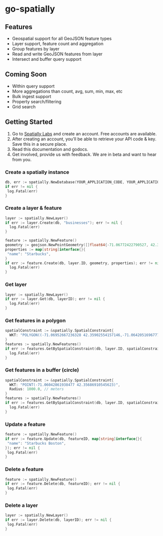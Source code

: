 # go-spatially

## Features

* Geospatial support for all GeoJSON feature types
* Layer support, feature count and aggregation
* Group features by layer
* Read and write GeoJSON features from layer
* Intersect and buffer query support

## Coming Soon

* Within query support
* More aggregations than count, avg, sum, min, max, etc
* Bulk ingest support
* Property search/filtering
* Grid search

## Getting Started

1. Go to [Spatially Labs](https://lab.spatially.com) and create an account. Free accounts are available.
2. After creating an account, you'll be able to retrieve your API code & key. Save this in a secure place.
3. Read this documentation and godocs.
4. Get involved, provide us with feedback. We are in beta and want to hear from you.

### Create a spatially instance

```go
db, err := spatially.NewDatabase(YOUR_APPLICATION_CODE, YOUR_APPLICATION_KEY)
if err != nil {
 log.Fatal(err)
}
```

### Create a layer & feature

```go
layer := spatially.NewLayer()
if err := layer.Create(db, "businesses"); err != nil {
  log.Fatal(err)
}

feature := spatially.NewFeature()
geometry := geojson.NewPointGeometry([]float64{-71.06772422790527, 42.35848049347556})
properties := map[string]interface{}{
 "name": "Starbucks",
}
if err := feature.Create(db, layer.ID, geometry, properties); err != nil {
  log.Fatal(err)
}
```

### Get layer

```go
layer := spatially.NewLayer()
if err := layer.Get(db, layerID); err != nil {
  log.Fatal(err)
}
```

### Get features in a polygon

```go
spatialConstraint := &spatially.SpatialConstraint{
  WKT: "POLYGON((-71.06952667236328 42.35902554157146,-71.06420516967773 42.35902554157146,-71.06420516967773 42.3563616979687,-71.06952667236328 42.3563616979687,-71.06952667236328 42.35902554157146))"
}
features := spatially.NewFeatures()
if err := features.GetBySpatialConstraint(db, layer.ID, spatialConstraint); err != nil {
  log.Fatal(err)
}
```

### Get features in a buffer (circle)

```go
spatialConstraint := &spatially.SpatialConstraint{
  WKT: "POINT(-71.06042861938477 42.35686910545623)",
  Radius: 1000.0, // meters
}
features := spatially.NewFeatures()
if err := features.GetBySpatialConstraint(db, layer.ID, spatialConstraint); err != nil {
  log.Fatal(err)
}
```

### Update a feature

```go
feature := spatially.NewFeature()
if err := feature.Update(db, featureID, map[string]interface{}{
 "name": "Starbucks Boston",
}); err != nil {
 log.Fatal(err)
}
```

### Delete a feature

```go
feature := spatially.NewFeature()
if err := feature.Delete(db, featureID); err != nil {
 log.Fatal(err)
}
```

### Delete a layer

```go
layer := spatially.NewLayer()
if err := layer.Delete(db, layerID); err != nil {
 log.Fatal(err)
}
```
